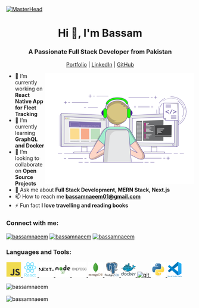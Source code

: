 [![MasterHead](https://raw.githubusercontent.com/sagar-viradiya/sagar-viradiya/master/resources/banner.png)](https://bassamnaeem.me)
<h1 align="center">Hi 👋, I'm Bassam</h1>
<h3 align="center">A Passionate Full Stack Developer from Pakistan</h3>

<p align="center">
  <a href="https://www.bassamnaeem.me" target="_blank">Portfolio</a> |
  <a href="https://linkedin.com/in/bassamnaeem" target="_blank">LinkedIn</a> |
  <a href="https://github.com/Bassamnaeem" target="_blank">GitHub</a>
</p>

<img align="right" alt="Coding" width="400" src="https://raw.githubusercontent.com/devSouvik/devSouvik/master/gif3.gif">

- 🔭 I’m currently working on **React Native App for Fleet Tracking**
- 🌱 I’m currently learning **GraphQL and Docker**
- 👯 I’m looking to collaborate on **Open Source Projects**
- 💬 Ask me about **Full Stack Development, MERN Stack, Next.js**
- 📫 How to reach me **bassamnaeem01@gmail.com**
- ⚡ Fun fact **I love travelling and reading books**

<h3 align="left">Connect with me:</h3>
<p align="left">
  <a href="https://linkedin.com/in/bassamnaeem" target="_blank"><img align="center" src="https://raw.githubusercontent.com/rahuldkjain/github-profile-readme-generator/master/src/images/icons/Social/linked-in-alt.svg" alt="bassamnaeem" height="30" width="40" /></a>
  <a href="https://github.com/Bassamnaeem" target="_blank"><img align="center" src="[https://raw.githubusercontent.com/rahuldkjain/github-profile-readme-generator/master/src/images/icons/Social/github-alt.svg](https://seeklogo.com/images/G/github-logo-5F384D0265-seeklogo.com.png)" alt="bassamnaeem" height="30" width="40" /></a>
  <a href="https://www.bassamnaeem.me" target="_blank"><img align="center" src="https://raw.githubusercontent.com/rahuldkjain/github-profile-readme-generator/master/src/images/icons/Social/globe.svg" alt="bassamnaeem" height="30" width="40" /></a>
</p>

<h3 align="left">Languages and Tools:</h3>
<p align="left"> 
  <a href="https://developer.mozilla.org/en-US/docs/Web/JavaScript" target="_blank" rel="noreferrer"> <img src="https://raw.githubusercontent.com/devicons/devicon/master/icons/javascript/javascript-original.svg" alt="javascript" width="40" height="40"/> </a> 
  <a href="https://reactjs.org/" target="_blank" rel="noreferrer"> <img src="https://raw.githubusercontent.com/devicons/devicon/master/icons/react/react-original-wordmark.svg" alt="react" width="40" height="40"/> </a> 
  <a href="https://nextjs.org/" target="_blank" rel="noreferrer"> <img src="https://raw.githubusercontent.com/devicons/devicon/master/icons/nextjs/nextjs-original-wordmark.svg" alt="nextjs" width="40" height="40"/> </a> 
  <a href="https://nodejs.org" target="_blank" rel="noreferrer"> <img src="https://raw.githubusercontent.com/devicons/devicon/master/icons/nodejs/nodejs-original-wordmark.svg" alt="nodejs" width="40" height="40"/> </a> 
  <a href="https://expressjs.com" target="_blank" rel="noreferrer"> <img src="https://raw.githubusercontent.com/devicons/devicon/master/icons/express/express-original-wordmark.svg" alt="express" width="40" height="40"/> </a> 
  <a href="https://www.mongodb.com/" target="_blank" rel="noreferrer"> <img src="https://raw.githubusercontent.com/devicons/devicon/master/icons/mongodb/mongodb-original-wordmark.svg" alt="mongodb" width="40" height="40"/> </a> 
  <a href="https://www.postgresql.org" target="_blank" rel="noreferrer"> <img src="https://raw.githubusercontent.com/devicons/devicon/master/icons/postgresql/postgresql-original-wordmark.svg" alt="postgresql" width="40" height="40"/> </a> 
  <a href="https://www.docker.com/" target="_blank" rel="noreferrer"> <img src="https://raw.githubusercontent.com/devicons/devicon/master/icons/docker/docker-original-wordmark.svg" alt="docker" width="40" height="40"/> </a> 
  <a href="https://git-scm.com/" target="_blank" rel="noreferrer"> <img src="https://www.vectorlogo.zone/logos/git-scm/git-scm-icon.svg" alt="git" width="40" height="40"/> </a> 
  <a href="https://www.python.org" target="_blank" rel="noreferrer"> <img src="https://raw.githubusercontent.com/devicons/devicon/master/icons/python/python-original.svg" alt="python" width="40" height="40"/> </a> 
  <a href="https://visualstudio.microsoft.com/" target="_blank" rel="noreferrer"> <img src="https://raw.githubusercontent.com/devicons/devicon/master/icons/vscode/vscode-original-wordmark.svg" alt="vscode" width="40" height="40"/> </a> 
</p>

<p><img align="center" src="https://github-readme-stats.vercel.app/api/top-langs?username=bassamnaeem&show_icons=true&locale=en&layout=compact" alt="bassamnaeem" /></p>

<p><img align="center" src="https://github-readme-streak-stats.herokuapp.com/?user=bassamnaeem&" alt="bassamnaeem" /></p>
